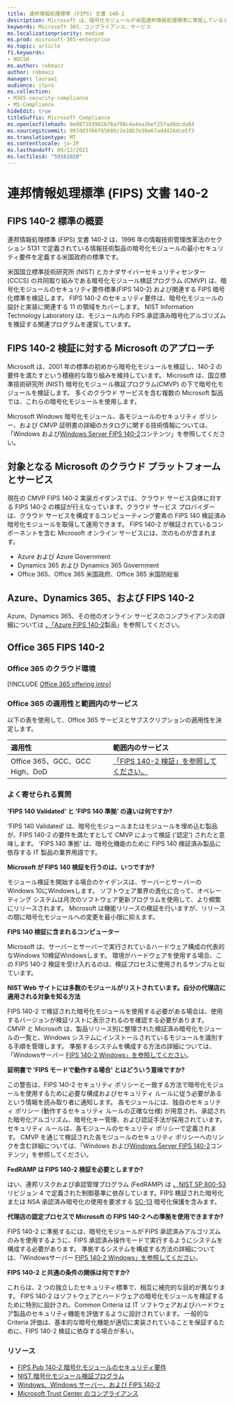 ```yaml
---
title: 連邦情報処理標準 (FIPS) 文書 140-2
description: Microsoft は、暗号化モジュールが米国連邦情報処理標準に準拠しているという認定を行います。
keywords: Microsoft 365、コンプライアンス、サービス
ms.localizationpriority: medium
ms.prod: microsoft-365-enterprise
ms.topic: article
f1.keywords:
- NOCSH
ms.author: robmazz
author: robmazz
manager: laurawi
audience: itpro
ms.collection:
- M365-security-compliance
- MS-Compliance
hideEdit: true
titleSuffix: Microsoft Compliance
ms.openlocfilehash: 0e087393901b76a798c4a4ea3bef25fad8dcda84
ms.sourcegitcommit: 997dd3f66f65686c2e38b7e30e67add426dce5f3
ms.translationtype: MT
ms.contentlocale: ja-JP
ms.lasthandoff: 09/12/2021
ms.locfileid: "59161020"
---
```

# <a name="federal-information-processing-standard-fips-publication-140-2"></a>連邦情報処理標準 (FIPS) 文書 140-2

## <a name="fips-140-2-standard-overview"></a>FIPS 140-2 標準の概要

連邦情報処理標準 (FIPS) 文書 140-2 は、1996 年の情報技術管理改革法のセクション 5131 で定義されている情報技術製品の暗号化モジュールの最小セキュリティ要件を定義する米国政府の標準です。

米国[](https://csrc.nist.gov/Projects/cryptographic-module-validation-program)国立標準技術研究所 (NIST) とカナダサイバーセキュリティセンター (CCCS) の共同取り組みである暗号化モジュール検証プログラム (CMVP) は、暗号化モジュールのセキュリティ要件標準(FIPS 140-2) および関連する FIPS 暗号化標準を検証します。 FIPS 140-2 のセキュリティ要件は、暗号化モジュールの設計と実装に関連する 11 の領域をカバーします。 NIST Information Technology Laboratory は、モジュール内の FIPS 承認済み暗号化アルゴリズムを検証する関連プログラムを運営しています。

## <a name="microsofts-approach-to-fips-140-2-validation"></a>FIPS 140-2 検証に対する Microsoft のアプローチ

Microsoft は、2001 年の標準の初めから暗号化モジュールを検証し、140-2 の要件を満たすという積極的な取り組みを維持しています。 Microsoft は、国立標準技術研究所 (NIST) 暗号化モジュール検証プログラム[](https://csrc.nist.gov/Projects/cryptographic-module-validation-program)(CMVP) の下で暗号化モジュールを検証します。 多くのクラウド サービスを含む複数の Microsoft 製品では、これらの暗号化モジュールを使用します。

Microsoft Windows 暗号化モジュール、各モジュールのセキュリティ ポリシー、および CMVP 証明書の詳細のカタログに関する技術情報については、「Windows および[Windows Server FIPS 140-2](https://aka.ms/AA6ehud)コンテンツ」を参照してください。

## <a name="microsoft-in-scope-cloud-platforms--services"></a>対象となる Microsoft のクラウド プラットフォームとサービス

現在の CMVP FIPS 140-2 実装ガイダンスでは、クラウド サービス自体に対する FIPS 140-2 の検証が行えなっています。クラウド サービス プロバイダーは、クラウド サービスを構成するコンピューティング要素の FIPS 140 検証済み暗号化モジュールを取得して運用できます。 FIPS 140-2 が検証されているコンポーネントを含む Microsoft オンライン サービスには、次のものが含まれます。

- Azure および Azure Government
- Dynamics 365 および Dynamics 365 Government
- Office 365、Office 365 米国政府、Office 365 米国防総省

## <a name="azure-dynamics-365-and-fips-140-2"></a>Azure、Dynamics 365、および FIPS 140-2

Azure、Dynamics 365、その他のオンライン サービスのコンプライアンスの詳細については [、「Azure FIPS 140-2](/azure/compliance/offerings/offering-fips-140-2)製品」を参照してください。

## <a name="office-365-and-fips-140-2"></a>Office 365 FIPS 140-2

### <a name="office-365-cloud-environments"></a>Office 365 のクラウド環境

[!INCLUDE [Office 365 offering intro](../includes/o365-offering-introduction.md)]

### <a name="office-365-applicability-and-in-scope-services"></a>Office 365 の適用性と範囲内のサービス

以下の表を使用して、Office 365 サービスとサブスクリプションの適用性を決定します。

| **適用性** | **範囲内のサービス** |
|:------------------|:----------------------|
| Office 365、GCC、GCC High、DoD | [「FIPS 140-2 検証」を参照してください。](/windows/security/threat-protection/fips-140-validation) |

### <a name="frequently-asked-questions"></a>よく寄せられる質問

**'FIPS 140 Validated' と 'FIPS 140 準拠' の違いは何ですか?**

'FIPS 140 Validated' は、暗号化モジュールまたはモジュールを埋め込む製品が、FIPS 140-2 の要件を満たすとして CMVP によって検証 ('認定') されたと意味します。 'FIPS 140 準拠' は、暗号化機能のために FIPS 140 検証済み製品に依存する IT 製品の業界用語です。

**Microsoft が FIPS 140 検証を行うのは、いつですか?**

モジュール検証を開始する場合のケイデンスは、サーバーとサーバーのWindows 10にWindowsします。 ソフトウェア業界の進化に合って、オペレーティング システムは月次のソフトウェア更新プログラムを使用して、より頻繁にリリースされます。 Microsoft は機能リリースの検証を行いますが、リリースの間に暗号化モジュールへの変更を最小限に抑えます。

**FIPS 140 検証に含まれるコンピューター**

Microsoft は、サーバーとサーバーで実行されているハードウェア構成の代表的なWindows 10検証Windowsします。 環境がハードウェアを使用する場合、この FIPS 140-2 検証を受け入れるのは、検証プロセスに使用されるサンプルと似ています。

**NIST Web サイトには多数のモジュールがリストされています。自分の代理店に適用される対象を知る方法**

FIPS 140-2 で検証された暗号化モジュールを使用する必要がある場合は、使用するバージョンが検証リストに表示されるのを確認する必要があります。 CMVP と Microsoft は、製品リリース別に整理された検証済み暗号化モジュールの一覧と、Windows システムにインストールされているモジュールを識別する手順を管理します。 準拠するシステムを構成する方法の詳細については、「Windowsサーバー [FIPS 140-2 Windows」を参照してください](https://aka.ms/AA6ehud)。

**証明書で 'FIPS モードで動作する場合' とはどういう意味ですか?**

この警告は、FIPS 140-2 セキュリティ ポリシーと一致する方法で暗号化モジュールを使用するために必要な構成およびセキュリティ ルールに従う必要があるという情報を読み取り者に通知します。 各モジュールには、独自のセキュリティ ポリシー (動作するセキュリティ ルールの正確な仕様) が用意され、承認された暗号化アルゴリズム、暗号化キー管理、および認証手法が採用されています。 セキュリティ ルールは、各モジュールのセキュリティ ポリシーで定義されます。 CMVP を通じて検証された各モジュールのセキュリティ ポリシーへのリンクを含む詳細については、「Windows および[Windows Server FIPS 140-2](https://aka.ms/AA6ehud)コンテンツ」を参照してください。

**FedRAMP は FIPS 140-2 検証を必要としますか?**

はい、連邦リスクおよび承認管理プログラム (FedRAMP) は [、NIST SP 800-53](https://nvd.nist.gov/800-53/Rev4/)リビジョン 4 で定義された制御基準に依存しています。FIPS 検証された暗号化または NSA 承認済み暗号化の使用を要求する [SC-13](https://nvd.nist.gov/800-53/Rev4/control/SC-13) 暗号化保護を含みます。

**代理店の認定プロセスで Microsoft の FIPS 140-2 への準拠を使用できますか?**

FIPS 140-2 に準拠するには、暗号化モジュールが FIPS 承認済みアルゴリズムのみを使用するように、FIPS 承認済み操作モードで実行するようにシステムを構成する必要があります。 準拠するシステムを構成する方法の詳細については、「Windowsサーバー [FIPS 140-2 Windows」を参照してください](https://aka.ms/AA6ehud)。

**FIPS 140-2 と共通の条件の関係は何ですか?**

これらは、2 つの独立したセキュリティ標準で、相互に補完的な目的が異なります。 FIPS 140-2 はソフトウェアとハードウェアの暗号化モジュールを検証するために特別に設計され、Common Criteria は IT ソフトウェアおよびハードウェア製品のセキュリティ機能を評価するように設計されています。 一般的な Criteria 評価は、基本的な暗号化機能が適切に実装されていることを保証するために、FIPS 140-2 検証に依存する場合が多い。

### <a name="resources"></a>リソース

- [FIPS Pub 140-2 暗号化モジュールのセキュリティ要件](https://csrc.nist.gov/publications/fips/fips140-2/fips1402.pdf)
- [NIST 暗号化モジュール検証プログラム](https://csrc.nist.gov/groups/STM/cmvp/index.html)
- [Windows、Windows サーバー、および FIPS 140-2](/windows/security/threat-protection/fips-140-validation)
- [Microsoft Trust Center のコンプライアンス](https://www.microsoft.com/trust-center/compliance/compliance-overview)
